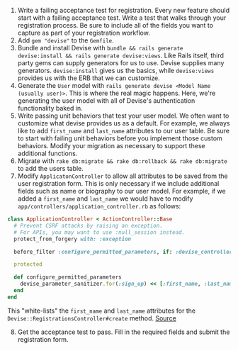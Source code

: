 1. Write a failing acceptance test for registration. Every new feature should start with a failing acceptance test. Write a test that walks through your registration process. Be sure to include all of the fields you want to capture as part of your registration workflow.
2. Add `gem "devise"` to the `Gemfile`.
3. Bundle and install Devise with `bundle && rails generate devise:install && rails generate devise:views`. Like Rails itself, third party gems can supply generators for us to use. Devise supplies many generators. `devise:install` gives us the basics, while `devise:views` provides us with the ERB that we can customize.
4. Generate the `User` model with `rails generate devise <Model Name (usually user)>`. This is where the real magic happens. Here, we're generating the user model with all of Devise's authentication functionality baked in.
5. Write passing unit behaviors that test your user model. We often want to customize what devise provides us as a default. For example, we always like to add `first_name` and `last_name` attributes to our user table. Be sure to start with failing unit behaviors before you implement those custom behaviors. Modify your migration as necessary to support these additional functions.
6. Migrate with `rake db:migrate && rake db:rollback && rake db:migrate` to add the users table.
7. Modify `ApplicatonController` to allow all attributes to be saved from the user registration form. This is only necessary if we include additional fields such as name or biography to our user model. For example, if we added a `first_name` and `last_name` we would have to modify `app/controllers/application_controller.rb` as follows:

  ```ruby
  class ApplicationController < ActionController::Base
    # Prevent CSRF attacks by raising an exception.
    # For APIs, you may want to use :null_session instead.
    protect_from_forgery with: :exception

    before_filter :configure_permitted_parameters, if: :devise_controller?

    protected

    def configure_permitted_parameters
      devise_parameter_sanitizer.for(:sign_up) << [:first_name, :last_name]
    end
  end
  ```

  This "white-lists" the `first_name` and `last_name` attributes for the `Devise::RegistrationsController#create` method. [Source](https://github.com/plataformatec/devise#strong-parameters)

8. Get the acceptance test to pass. Fill in the required fields and submit the registration form.
